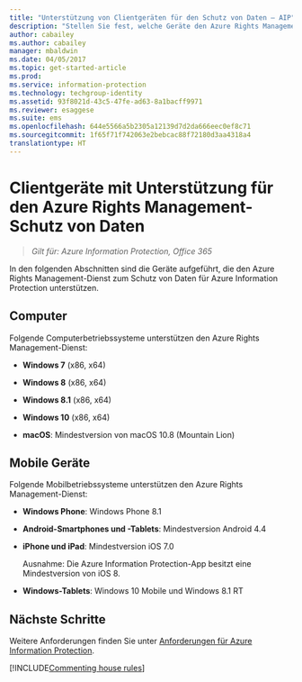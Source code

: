 ```yaml
---
title: "Unterstützung von Clientgeräten für den Schutz von Daten – AIP"
description: "Stellen Sie fest, welche Geräte den Azure Rights Management-Dienst von Azure Information Protection unterstützen."
author: cabailey
ms.author: cabailey
manager: mbaldwin
ms.date: 04/05/2017
ms.topic: get-started-article
ms.prod: 
ms.service: information-protection
ms.technology: techgroup-identity
ms.assetid: 93f8021d-43c5-47fe-ad63-8a1bacff9971
ms.reviewer: esaggese
ms.suite: ems
ms.openlocfilehash: 644e5566a5b2305a12139d7d2da666eec0ef8c71
ms.sourcegitcommit: 1f65f71f742063e2bebcac88f72180d3aa4318a4
translationtype: HT
---
```

# <a name="client-devices-that-support-azure-rights-management-data-protection"></a>Clientgeräte mit Unterstützung für den Azure Rights Management-Schutz von Daten

>*Gilt für: Azure Information Protection, Office 365*

In den folgenden Abschnitten sind die Geräte aufgeführt, die den Azure Rights Management-Dienst zum Schutz von Daten für Azure Information Protection unterstützen.

## <a name="computers"></a>Computer
Folgende Computerbetriebssysteme unterstützen den Azure Rights Management-Dienst:

-   **Windows 7** (x86, x64)

-   **Windows 8** (x86, x64)

-   **Windows 8.1** (x86, x64)

-   **Windows 10** (x86, x64)

-   **macOS**: Mindestversion von macOS 10.8 (Mountain Lion)

## <a name="mobile-devices"></a>Mobile Geräte
Folgende Mobilbetriebssysteme unterstützen den Azure Rights Management-Dienst:

-   **Windows Phone**: Windows Phone 8.1

-   **Android-Smartphones und -Tablets**: Mindestversion Android 4.4

-   **iPhone und iPad**: Mindestversion iOS 7.0
     
    Ausnahme: Die Azure Information Protection-App besitzt eine Mindestversion von iOS 8.

-   **Windows-Tablets**: Windows 10 Mobile und Windows 8.1 RT


## <a name="next-steps"></a>Nächste Schritte
Weitere Anforderungen finden Sie unter [Anforderungen für Azure Information Protection](requirements-azure-rms.md).

[!INCLUDE[Commenting house rules](../includes/houserules.md)]
